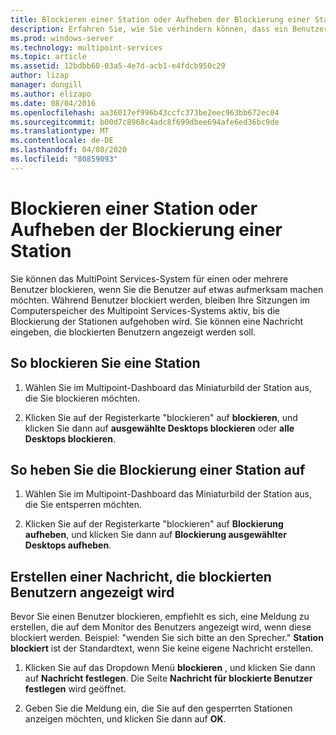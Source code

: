 ```yaml
---
title: Blockieren einer Station oder Aufheben der Blockierung einer Station
description: Erfahren Sie, wie Sie verhindern können, dass ein Benutzer oder eine Gruppe auf ein Multipoint Services-System zugreifen.
ms.prod: windows-server
ms.technology: multipoint-services
ms.topic: article
ms.assetid: 12bdbb60-03a5-4e7d-acb1-e4fdcb950c29
author: lizap
manager: dongill
ms.author: elizapo
ms.date: 08/04/2016
ms.openlocfilehash: aa36017ef996b43ccfc373be2eec963bb672ec04
ms.sourcegitcommit: b00d7c8968c4adc8f699dbee694afe6ed36bc9de
ms.translationtype: MT
ms.contentlocale: de-DE
ms.lasthandoff: 04/08/2020
ms.locfileid: "80859093"
---
```

# <a name="block-or-unblock-a-station"></a>Blockieren einer Station oder Aufheben der Blockierung einer Station
Sie können das MultiPoint Services-System für einen oder mehrere Benutzer blockieren, wenn Sie die Benutzer auf etwas aufmerksam machen möchten. Während Benutzer blockiert werden, bleiben Ihre Sitzungen im Computerspeicher des Multipoint Services-Systems aktiv, bis die Blockierung der Stationen aufgehoben wird. Sie können eine Nachricht eingeben, die blockierten Benutzern angezeigt werden soll.  
  
## <a name="to-block-a-station"></a>So blockieren Sie eine Station  
  
1.  Wählen Sie im Multipoint-Dashboard das Miniaturbild der Station aus, die Sie blockieren möchten.  
  
2.  Klicken Sie auf der Registerkarte "blockieren" auf **blockieren**, und klicken Sie dann auf **ausgewählte Desktops blockieren** oder **alle Desktops blockieren**.  
   
## <a name="to-unblock-a-station"></a>So heben Sie die Blockierung einer Station auf  
  
1.  Wählen Sie im Multipoint-Dashboard das Miniaturbild der Station aus, die Sie entsperren möchten.  
  
2.  Klicken Sie auf der Registerkarte "blockieren" auf **Blockierung aufheben**, und klicken Sie dann auf **Blockierung ausgewählter Desktops aufheben**.  
   
## <a name="create-a-message-to-display-for-blocked-users"></a>Erstellen einer Nachricht, die blockierten Benutzern angezeigt wird  
Bevor Sie einen Benutzer blockieren, empfiehlt es sich, eine Meldung zu erstellen, die auf dem Monitor des Benutzers angezeigt wird, wenn diese blockiert werden. Beispiel: "wenden Sie sich bitte an den Sprecher." **Station blockiert** ist der Standardtext, wenn Sie keine eigene Nachricht erstellen.  
   
1.  Klicken Sie auf das Dropdown Menü **blockieren** , und klicken Sie dann auf **Nachricht festlegen**. Die Seite **Nachricht für blockierte Benutzer festlegen** wird geöffnet.  
  
2.  Geben Sie die Meldung ein, die Sie auf den gesperrten Stationen anzeigen möchten, und klicken Sie dann auf **OK**.